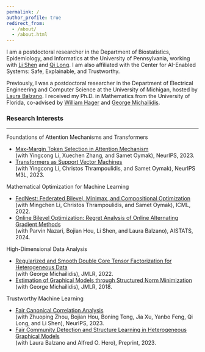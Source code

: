 ```yaml
---
permalink: /
author_profile: true
redirect_from: 
  - /about/
  - /about.html
---
```


I am a postdoctoral researcher in the Department of Biostatistics, Epidemiology, and Informatics at the University of Pennsylvania, working with [Li Shen](https://www.med.upenn.edu/apps/faculty/index.php/g275/p9075258) and [Qi Long](https://www.med.upenn.edu/apps/faculty/index.php/g275/p8939931). I am also affiliated with the Center for AI-Enabled Systems: Safe, Explainable, and Trustworthy. 

Previously, I was a postdoctoral researcher in the Department of Electrical Engineering and Computer Science at the University of Michigan, hosted by [Laura Balzano](https://web.eecs.umich.edu/~girasole/?page_id=10). I received my Ph.D. in Mathematics from the University of Florida, co-advised by [William Hager](https://people.clas.ufl.edu/hager/) and [George Michailidis](https://georgemichailidis.github.io/).



### Research Interests
________

Foundations of Attention Mechanisms and Transformers
  - [Max-Margin Token Selection in Attention Mechanism](https://arxiv.org/pdf/2306.13596.pdf)  
    (with Yingcong Li, Xuechen Zhang, and Samet Oymak), NeurIPS, 2023.
  - [Transformers as Support Vector Machines](https://arxiv.org/pdf/2308.16898.pdf)  
    (with Yingcong Li, Christos Thrampoulidis, and Samet Oymak), NeurIPS M3L, 2023.
    
Mathematical Optimization for Machine Learning
  - [FedNest: Federated Bilevel, Minimax, and Compositional Optimization](https://arxiv.org/pdf/2205.02215.pdf)  
    (with Mingchen Li, Christos Thrampoulidis, and Samet Oymak), ICML, 2022.
  - [Online Bilevel Optimization: Regret Analysis of Online Alternating Gradient Methods](https://proceedings.mlr.press/v238/ataee-tarzanagh24a/ataee-tarzanagh24a.pdf)  
    (with Parvin Nazari, Bojian Hou, Li Shen, and Laura Balzano), AISTATS, 2024.

High-Dimensional Data Analysis
  - [Regularized and Smooth Double Core Tensor Factorization for Heterogeneous Data](https://dl.acm.org/doi/pdf/10.5555/3586589.3586879)  
    (with George Michailidis), JMLR, 2022.
  - [Estimation of Graphical Models through Structured Norm Minimization](https://www.jmlr.org/papers/volume18/16-486/16-486.pdf)  
    (with George Michailidis), JMLR, 2018.

Trustworthy Machine Learning
  - [Fair Canonical Correlation Analysis](https://arxiv.org/pdf/2309.15809.pdf)  
    (with Zhuoping Zhou, Bojian Hou, Boning Tong, Jia Xu, Yanbo Feng, Qi Long, and Li Shen), NeurIPS, 2023.
  - [Fair Community Detection and Structure Learning in Heterogeneous Graphical Models](https://arxiv.org/pdf/2112.05128.pdf)  
    (with Laura Balzano and Alfred O. Hero), Preprint, 2023.

